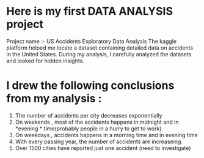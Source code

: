 # Here is my first DATA ANALYSIS project
 Project name :- US Accidents Exploratory Data Analysis
 The kaggle platform helped me locate a dataset containing detailed data on accidents in the United States.
 During my analysis, I carefully analyzed the datasets and looked for hidden insights.
 
# I drew the following conclusions from my analysis :
1. The number of accidents per city decreases exponentially
2. On weekends , most of the accidents happens in midnight and in *evening * time(probably people in a hurry to get to work)
3. On weekdays , accidents happens in a morning time and in evening time
4. With every passing year, the number of accidents are increaseing.
5. Over 1500 cities have reported just one accident (need to investigate)
